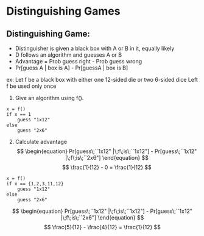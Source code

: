 # Distinguishing Games
## Distinguishing Game:
- Distinguisher is given a black box with A or B in it, equally likely
- D follows an algorithm and guesses A or B
- Advantage = Prob guess right - Prob guess wrong
- Pr[guess A | box is A] - Pr[guessA | box is B]


ex: Let f be a black box with either one 12-sided die or two 6-sided dice
Left f be used only once
1. Give an algorithm using f().
```
x = f()
if x == 1
	guess "1x12"
else
	guess "2x6"
```
2. Calculate advantage
$$
\begin{equation}
Pr[guess\;``1x12" |\;f\;is\;``1x12"] - Pr[guess\;``1x12" |\;f\;is\;``2x6"]
\end{equation}
$$
$$
\frac{1}{12} - 0 = \frac{1}{12}
$$

```
x = f()
if x == {1,2,3,11,12}
	guess "1x12"
else
	guess "2x6"
```

$$
\begin{equation}
Pr[guess\;``1x12" |\;f\;is\;``1x12"] - Pr[guess\;``1x12" |\;f\;is\;``2x6"]
\end{equation}
$$
$$
\frac{5}{12} - \frac{4}{12} = \frac{1}{12}
$$
